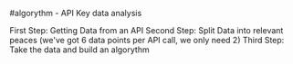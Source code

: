 #algorythm -
API Key data analysis

First Step: Getting Data from an API
Second Step: Split Data into relevant peaces (we've got 6 data points per API call, we only need 2)
Third Step: Take the data and build an algorythm

